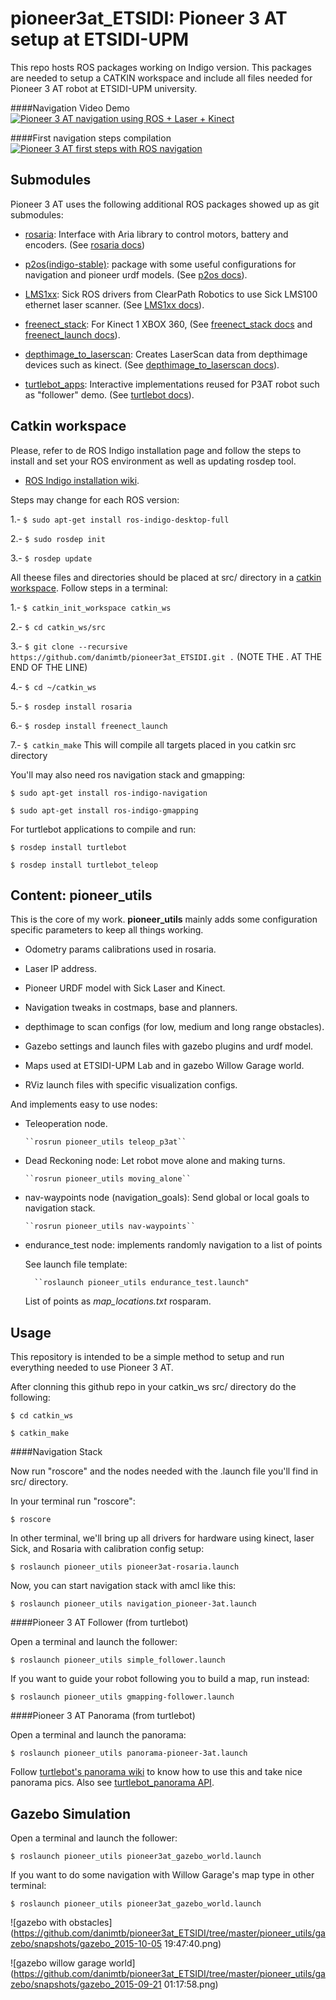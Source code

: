 
pioneer3at_ETSIDI: Pioneer 3 AT setup at ETSIDI-UPM
===================================================

This repo hosts ROS packages working on Indigo version. This packages are needed to setup a CATKIN workspace  and include all files needed for Pioneer 3 AT robot at ETSIDI-UPM university.

####Navigation Video Demo
[![Pioneer 3 AT navigation using ROS + Laser + Kinect](http://img.youtube.com/vi/vXFqmWmqZSs/0.jpg)](http://www.youtube.com/watch?v=vXFqmWmqZSs)

####First navigation steps compilation
[![Pioneer 3 AT first steps with ROS navigation](http://img.youtube.com/vi/w9qAdscY48k/0.jpg)](https://www.youtube.com/watch?v=w9qAdscY48k)

Submodules
----------------
Pioneer 3 AT uses the following additional ROS packages showed up as git submodules:

- [rosaria](https://github.com/amor-ros-pkg/rosaria): Interface with Aria library to control motors, battery and encoders. (See [rosaria docs](http://wiki.ros.org/ROSARIA))

- [p2os(indigo-stable)](https://github.com/allenh1/p2os/tree/indigo-stable): package with some useful configurations for navigation and pioneer urdf models. (See [p2os docs](http://wiki.ros.org/p2os)).

- [LMS1xx](https://github.com/clearpathrobotics/LMS1xx): Sick ROS drivers from ClearPath Robotics to use Sick LMS100 ethernet laser scanner. (See [LMS1xx docs](http://wiki.ros.org/LMS1xx)).

- [freenect_stack](https://github.com/ros-drivers/freenect_stack): For Kinect 1 XBOX 360, (See [freenect_stack docs](http://wiki.ros.org/freenect_stack) and [freenect_launch docs](http://wiki.ros.org/freenect_launch)).

- [depthimage_to_laserscan](https://github.com/ros-perception/depthimage_to_laserscan): Creates LaserScan data from depthimage devices such as kinect. (See [depthimage_to_laserscan docs](http://wiki.ros.org/depthimage_to_laserscan)).

- [turtlebot_apps](https://github.com/turtlebot/turtlebot_apps): Interactive implementations reused for P3AT robot such as "follower" demo. (See [turtlebot docs](http://wiki.ros.org/Robots/TurtleBot)).


Catkin workspace
----------------

Please, refer to de ROS Indigo installation page and follow the steps to install and set your ROS environment as well as updating rosdep tool.

- [ROS Indigo installation wiki](http://wiki.ros.org/indigo/Installation/Ubuntu).

Steps may change for each ROS version:

1.- ``$ sudo apt-get install ros-indigo-desktop-full``

2.- ``$ sudo rosdep init``

3.- ``$ rosdep update``

All theese files and directories should be placed at src/ directory in a [catkin workspace](http://wiki.ros.org/catkin).
Follow steps in a terminal:

  1.- ``$ catkin_init_workspace catkin_ws``
  
  2.- ``$ cd catkin_ws/src``
  
  3.- ``$ git clone --recursive https://github.com/danimtb/pioneer3at_ETSIDI.git .``	(NOTE THE . AT THE END OF THE LINE)

  4.- ``$ cd ~/catkin_ws``

  5.- ``$ rosdep install rosaria``

  6.- ``$ rosdep install freenect_launch``

  7.- ``$ catkin_make`` This will compile all targets placed in you catkin src directory

You'll may also need ros navigation stack and gmapping:

``$ sudo apt-get install ros-indigo-navigation``

``$ sudo apt-get install ros-indigo-gmapping``

For turtlebot applications to compile and run:

``$ rosdep install turtlebot``

``$ rosdep install turtlebot_teleop``

Content: pioneer_utils
----------------------
This is the core of my work. **pioneer_utils** mainly adds some configuration specific parameters to keep all things working.


- Odometry params calibrations used in rosaria.

- Laser IP address.

- Pioneer URDF model with Sick Laser and Kinect.

- Navigation tweaks in costmaps, base and planners.

- depthimage to scan configs (for low, medium and long range obstacles).

- Gazebo settings and launch files with gazebo plugins and urdf model.

- Maps used at ETSIDI-UPM Lab and in gazebo Willow Garage world.

- RViz launch files with specific visualization configs.

And implements easy to use nodes:

- Teleoperation node.

	  ``rosrun pioneer_utils teleop_p3at``

- Dead Reckoning node: Let robot move alone and making turns.

	  ``rosrun pioneer_utils moving_alone``

- nav-waypoints node (navigation_goals): Send global or local goals to navigation stack.

	  ``rosrun pioneer_utils nav-waypoints``

- endurance_test node: implements randomly navigation to a list of points

	See launch file template:
		
		``roslaunch pioneer_utils endurance_test.launch"

	List of points as *map_locations.txt* rosparam.
    
Usage
-----

This repository is intended to be a simple method to setup and run everything needed to use Pioneer 3 AT.

After clonning this github repo in your catkin_ws src/ directory do the following:

``$ cd catkin_ws``

``$ catkin_make``

####Navigation Stack

Now run "roscore" and the nodes needed with the .launch file you'll find in src/ directory.

In your terminal run "roscore":

  ``$ roscore``

In other terminal, we'll bring up all drivers for hardware using kinect, laser Sick, and Rosaria with calibration config setup:

  ``$ roslaunch pioneer_utils pioneer3at-rosaria.launch``

Now, you can start navigation stack with amcl like this:

  ``$ roslaunch pioneer_utils navigation_pioneer-3at.launch``

####Pioneer 3 AT Follower (from turtlebot)

Open a terminal and launch the follower:

``$ roslaunch pioneer_utils simple_follower.launch``

If you want to guide your robot following you to build a map, run instead:

``$ roslaunch pioneer_utils gmapping-follower.launch``

####Pioneer 3 AT Panorama (from turtlebot)

Open a terminal and launch the panorama:

``$ roslaunch pioneer_utils panorama-pioneer-3at.launch``

Follow [turtlebot's panorama wiki](http://wiki.ros.org/turtlebot_panorama/Tutorials/Demo) to know how to use this and take nice panorama pics. Also see [turtlebot_panorama API](http://wiki.ros.org/turtlebot_panorama).

Gazebo Simulation
-----------------

Open a terminal and launch the follower:

``$ roslaunch pioneer_utils pioneer3at_gazebo_world.launch``

If you want to do some navigation with Willow Garage's map type in other terminal:

``$ roslaunch pioneer_utils pioneer3at_gazebo_world.launch``

![gazebo with obstacles](https://github.com/danimtb/pioneer3at_ETSIDI/tree/master/pioneer_utils/gazebo/snapshots/gazebo_2015-10-05 19:47:40.png)

![gazebo willow garage world](https://github.com/danimtb/pioneer3at_ETSIDI/tree/master/pioneer_utils/gazebo/snapshots/gazebo_2015-09-21 01:17:58.png)

